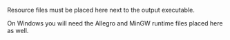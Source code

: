 Resource files must be placed here next to the output executable.  

On Windows you will need the Allegro and MinGW runtime files placed here as well.
